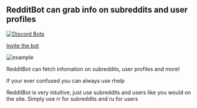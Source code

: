 ## RedditBot can grab info on subreddits and user profiles
[![Discord Bots](https://top.gg/api/widget/437439562386505730.svg)](https://top.gg/bot/437439562386505730)

[Invite the bot](https://discordapp.com/api/oauth2/authorize?client_id=437439562386505730&permissions=8&redirect_uri=http%3A%2F%2Frbdis.xyz%2Finvited&response_type=code&scope=bot%20identify)

![example](https://rbdis.xyz/wp-content/uploads/2020/04/combined.png)

RedditBot can fetch infomation on subreddits, user profiles and more!

If your ever confused you can always use rhelp

RedditBot is very intuitive, just use subreddits and users like you would on the site. Simply use rr for subreddits and ru for users

